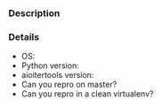### Description



### Details

* OS:
* Python version:
* aioitertools version:
* Can you repro on master?
* Can you repro in a clean virtualenv?
